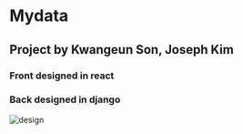 # Mydata


## Project by Kwangeun Son, Joseph Kim

### Front designed in react
### Back designed in django

![design](https://user-images.githubusercontent.com/54828276/114505723-c4ac6c00-9c6b-11eb-91a2-36c2f20ce73f.png)
